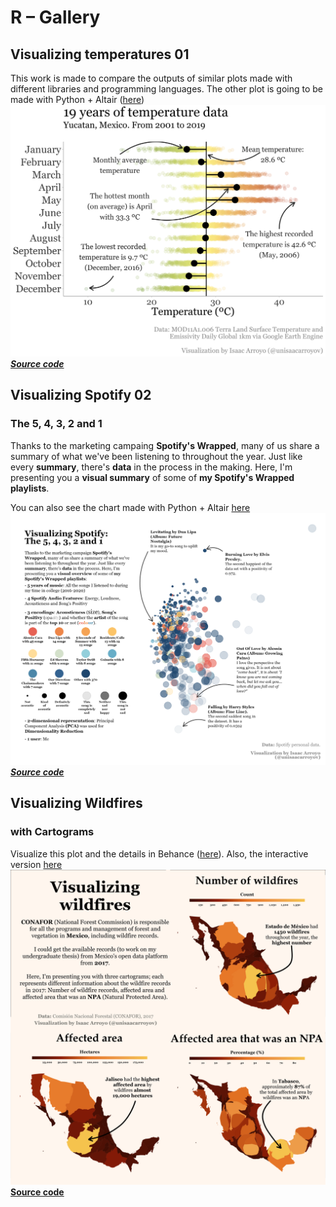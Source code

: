 # R – Gallery
## Visualizing temperatures 01
This work is made to compare the outputs of similar plots made with different libraries and programming languages.
The other plot is going to be made with Python + Altair ([here](https://github.com/isaacarroyov/data_visualization_practice/tree/master/Altair#visualizing-temperatures-02-working-on-it-hourglass_flowing_sand))
![Distribution of temperature data](visualizing_temperatures/images/visualizing_temperatures_R_01.png)
[_**Source code**_](https://github.com/isaacarroyov/data_visualization_practice/blob/master/R/visualizing_temperatures/visualizing_temperatures_01.R)

## Visualizing Spotify 02
### The 5, 4, 3, 2 and 1
Thanks to the marketing campaing **Spotify's Wrapped**, many of us share a summary of what we've been listening 
to throughout the year. Just like every **summary**, there's **data** in the process in the making. Here, I'm 
presenting you a **visual summary** of some of **my Spotify's Wrapped playlists**.

You can also see the chart made with Python + Altair [here](https://github.com/isaacarroyov/data_visualization_practice/tree/master/Altair#the-5-4-3-2-and-1)
![Scatter plot with legend](./../R/visualizing_spotify/images/visualizing_spotify_01-02_pca.png)
[_**Source code**_](https://github.com/isaacarroyov/data_visualization_practice/blob/master/R/visualizing_spotify/visualizing_spotify_01-02_pca.R)

## Visualizing Wildfires
### with Cartograms
Visualize this plot and the details in Behance ([here](https://www.behance.net/gallery/138741291/Visualizing-wildfires)). 
Also, the interactive version [here](https://github.com/isaacarroyov/data_visualization_practice/tree/master/Altair#interactive-maps)
![Cartograms](./../R/visualizing_wildfires/images/visualizing_wildfires_cartograms.png)
[**Source code**](https://github.com/isaacarroyov/data_visualization_practice/blob/master/R/visualizing_wildfires/visualizing_wildfires_01.R)